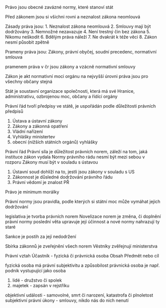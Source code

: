 Právo jsou obecné zavázné normy, které stanoví stát

Před zákonem jsou si všichni rovni a neznalost zákona neomlouvá

Zásady práva jsou:
	1. Neznalost zákona neomlouvá
	2. Smlouvy mají být dodržovány
	3. Nemnožné nezavazuje
	4. Není trestný čin bez zákona
	5. Nikomu neškodit
	6. Bdělým práva náleží
	7. Ne dvakrát k téže věci
	8. Zákon nesmí působit zpětně

Prameny práva jsou: Zákony, právní obyčej, soudní precedenc, normativní smlouva

pramenem práva v čr jsou zákony a vzácně normativní smlouvy

Zákon je akt normativní moci orgánu na nejvyšší úrovni
práva jsou pro všechny občany stejná

Stát je soustavní organizace společnosti, která má své
Hranice, administrativu, ozbrojenou moc, občany a řídící orgány

Právní řád tvoří předpisy ve státě, je uspořádán podle důležitosti právních předpisů
1. Ústava a ústavní zákony
2. Zákony a zákonná opatření
3. Vládní nařízení
4. Vyhlášky ministertev
5. obecní (nižších státních orgánů) vyhlášky

Právní řád
Právní síla je důležitost právních norem, záleží na tom, jaká instituce zákon vydala
Normy právního rádu nesmí být mezi sebou v rozporu
Zákony musí být v souladu s ústavou
1. Ústavní soud dohlíží na to, jestli jsou zákony v souladu s US
2. Zákonnost je důsledné dodržování právního řádu
3. Právní vědomí je znalost PŘ

Právo je minimum morálky

Právní normy
jsou pravidla, podle kterých si státní moc může vymáhat jejich dodržování

legislativa je tvorba právních norem
Novelizace norem je změna, či doplnění právní normy
poslední věta upravuje její účinnost a nové normy nahrazují ty staré

Sankce je postih za její nedodržení

Sbírka zákonnů je zveřejnění všech norem
	Věstníky zvěřejnují ministerstva

Právní vztah
Účastník - fyzická či právnická osoba
Obsah
Předmět nebo cíl

fyzická osoba má právní subjektivitu a způsobilost
právnická osoba je např. podnik vystupující jako osoba 
1. lidé - družstvo či spolek
2. majetek - zapsán v rejstříku

objektivní události - samovolné, smrt či narození, katastrofa či plnoletost
subjektivní právní úkony - smlouvy, nikdo nás do nich nenutí